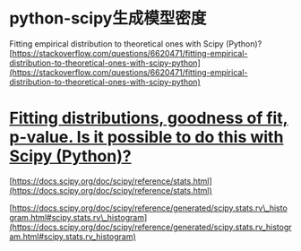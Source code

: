 # python-scipy生成模型密度



Fitting empirical distribution to theoretical ones with Scipy (Python)?[https://stackoverflow.com/questions/6620471/fitting-empirical-distribution-to-theoretical-ones-with-scipy-python](https://stackoverflow.com/questions/6620471/fitting-empirical-distribution-to-theoretical-ones-with-scipy-python)
# [Fitting distributions, goodness of fit, p-value. Is it possible to do this with Scipy (Python)?](https://stackoverflow.com/questions/6615489/fitting-distributions-goodness-of-fit-p-value-is-it-possible-to-do-this-with)














[https://docs.scipy.org/doc/scipy/reference/stats.html](https://docs.scipy.org/doc/scipy/reference/stats.html)












[https://docs.scipy.org/doc/scipy/reference/generated/scipy.stats.rv\_histogram.html#scipy.stats.rv\_histogram](https://docs.scipy.org/doc/scipy/reference/generated/scipy.stats.rv_histogram.html#scipy.stats.rv_histogram)

































